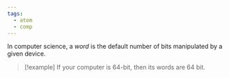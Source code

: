 ```yaml
---
tags:
  - atom
  - comp
---
```

In computer science, a *word* is the default number of bits manipulated by a given device.

> [!example] If your computer is $64$-bit, then its words are $64$ bit.